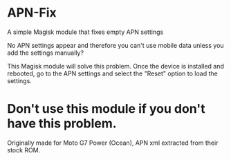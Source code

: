 # APN-Fix
A simple Magisk module that fixes empty APN settings

No APN settings appear and therefore you can't use mobile data unless you add the settings manually?

This Magisk module will solve this problem.  Once the device is installed and rebooted, go to the APN settings and select the "Reset" option to load the settings.

# Don't use this module if you don't have this problem.

Originally made for Moto G7 Power (Ocean), APN xml extracted from their stock ROM.
